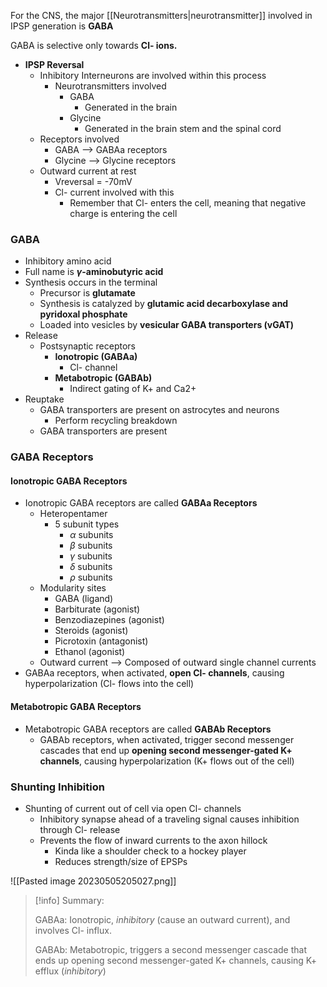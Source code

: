 For the CNS, the major [[Neurotransmitters|neurotransmitter]] involved in IPSP generation is **GABA**

GABA is selective only towards **Cl- ions.**

- **IPSP Reversal**
	- Inhibitory Interneurons are involved within this process
		- Neurotransmitters involved
			- GABA
				- Generated in the brain
			- Glycine
				- Generated in the brain stem and the spinal cord
	- Receptors involved
		- GABA --> GABAa receptors
		- Glycine --> Glycine receptors
	- Outward current at rest
		- Vreversal = -70mV
		- Cl- current involved with this
			- Remember that Cl- enters the cell, meaning that negative charge is entering the cell

### GABA
- Inhibitory amino acid
- Full name is **$\gamma$-aminobutyric acid**
- Synthesis occurs in the terminal
	- Precursor is **glutamate**
	- Synthesis is catalyzed by **glutamic acid decarboxylase and pyridoxal phosphate**
	- Loaded into vesicles by **vesicular GABA transporters (vGAT)**
- Release
	- Postsynaptic receptors
		- **Ionotropic (GABAa)**
			- Cl- channel
		- **Metabotropic (GABAb)**
			- Indirect gating of K+ and Ca2+
- Reuptake
	- GABA transporters are present on astrocytes and neurons
		- Perform recycling breakdown
	- GABA transporters are present

### GABA Receptors

#### Ionotropic GABA Receptors
-  Ionotropic GABA receptors are called **GABAa Receptors**
	- Heteropentamer
		- 5 subunit types
			- $\alpha$ subunits
			- $\beta$ subunits
			- $\gamma$ subunits
			- $\delta$ subunits
			- $\rho$ subunits
	- Modularity sites
		- GABA (ligand)
		- Barbiturate (agonist)
		- Benzodiazepines (agonist)
		- Steroids (agonist)
		- Picrotoxin (antagonist)
		- Ethanol (agonist)
	- Outward current --> Composed of outward single channel currents
- GABAa receptors, when activated, **open Cl- channels**, causing hyperpolarization (Cl- flows into the cell)


#### Metabotropic GABA Receptors
- Metabotropic GABA receptors are called **GABAb Receptors**
	- GABAb receptors, when activated, trigger second messenger cascades that end up **opening second messenger-gated K+ channels**, causing hyperpolarization (K+ flows out of the cell)

### Shunting Inhibition
- Shunting of current out of cell via open Cl- channels
	- Inhibitory synapse ahead of a traveling signal causes inhibition through Cl- release
	- Prevents the flow of inward currents to the axon hillock
		- Kinda like a shoulder check to a hockey player
		- Reduces strength/size of EPSPs

![[Pasted image 20230505205027.png]]

>[!info] Summary:
>
>GABAa: Ionotropic, *inhibitory* (cause an outward current), and involves Cl- influx.
>
>GABAb: Metabotropic, triggers a second messenger cascade that ends up opening second messenger-gated K+ channels, causing K+ efflux (*inhibitory*)


